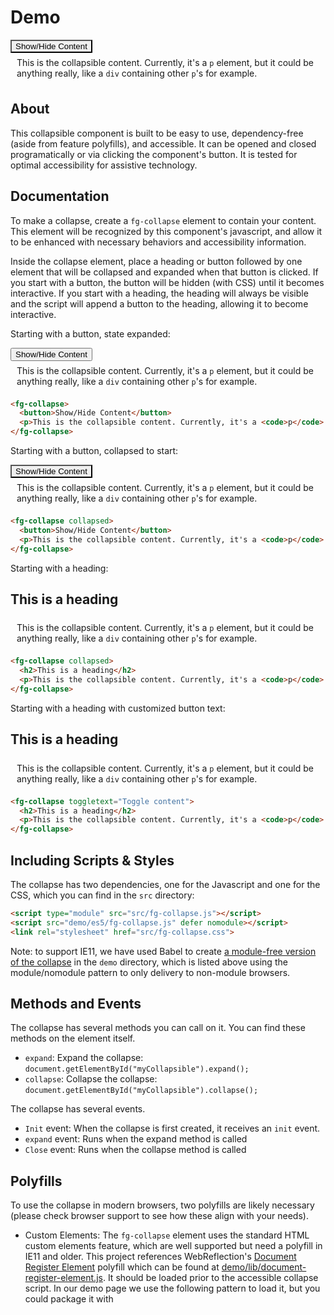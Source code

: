 ---
---

<script>this.customElements||document.write('<script src="./lib/document-register-element.js" defer><\x2fscript>');</script>
<script src="../src/fg-collapse.js" type="module"></script>
<script src="./es5/fg-collapse.js" defer nomodule></script>
<link rel="stylesheet" href="../src/fg-collapse.css">

<style>
  /* non-critical collapse demo styles */
fg-collapse.collapse > *:first-child  {
padding: .5em 0 .5em 35px;
padding-left: 35px;
margin-bottom: 0;
cursor: pointer;
background: url(../demo/tri-down.png) 10px 50% no-repeat;
border: 0;
font-size: 1em;
margin-top: 0;
background-color: #fff;
color: inherit;
}
fg-collapse > *:first-child button {
	padding: .2em ;
	margin-left: .5em;
	font-size: .8em;
}
fg-collapse > *:nth-child(2) {
	margin-top: 0;
	border-top-width: 0;
	padding-top: .5em;
	padding-bottom: .5em;
	padding-left: 10px;
}

fg-collapse[collapsed] > *:first-child {
	background-image: url(../demo/tri-right.png);
}
fg-collapse > button:focus {
	background-color: #eee;
}
</style>


# Demo

<fg-collapse collapsed>
  <button>Show/Hide Content</button>
  <p>This is the collapsible content. Currently, it's a <code>p</code> element, but it could be anything really, like a <code>div</code> containing other <code>p</code>'s for example.</p>
</fg-collapse>



## About

This collapsible component is built to be easy to use, dependency-free (aside from feature polyfills), and accessible. It can be opened and closed programatically or via clicking the component's button. It is tested for optimal accessibility for assistive technology. 



## Documentation

To make a collapse, create a `fg-collapse` element to contain your content. This element will be recognized by this component's javascript, and allow it to be enhanced with necessary behaviors and accessibility information. 

Inside the collapse element, place a heading or button followed by one element that will be collapsed and expanded when that button is clicked. If you start with a button, the button will be hidden (with CSS) until it becomes interactive. If you start with a heading, the heading will always be visible and the script will append a button to the heading, allowing it to become interactive.


Starting with a button, state expanded:

<fg-collapse >
  <button>Show/Hide Content</button>
  <p>This is the collapsible content. Currently, it's a <code>p</code> element, but it could be anything really, like a <code>div</code> containing other <code>p</code>'s for example.</p>
</fg-collapse>

```html
<fg-collapse>
  <button>Show/Hide Content</button>
  <p>This is the collapsible content. Currently, it's a <code>p</code> element, but it could be anything really, like a <code>div</code> containing other <code>p</code>'s for example.</p>
</fg-collapse>
```

Starting with a button, collapsed to start:

<fg-collapse collapsed>
  <button>Show/Hide Content</button>
  <p>This is the collapsible content. Currently, it's a <code>p</code> element, but it could be anything really, like a <code>div</code> containing other <code>p</code>'s for example.</p>
</fg-collapse>

```html
<fg-collapse collapsed>
  <button>Show/Hide Content</button>
  <p>This is the collapsible content. Currently, it's a <code>p</code> element, but it could be anything really, like a <code>div</code> containing other <code>p</code>'s for example.</p>
</fg-collapse>
```

Starting with a heading:

<fg-collapse collapsed>
  <h2>This is a heading</h2>
  <p>This is the collapsible content. Currently, it's a <code>p</code> element, but it could be anything really, like a <code>div</code> containing other <code>p</code>'s for example.</p>
</fg-collapse>

```html
<fg-collapse collapsed>
  <h2>This is a heading</h2>
  <p>This is the collapsible content. Currently, it's a <code>p</code> element, but it could be anything really, like a <code>div</code> containing other <code>p</code>'s for example.</p>
</fg-collapse>
```

Starting with a heading with customized button text:

<fg-collapse toggletext="Toggle content">
  <h2>This is a heading</h2>
  <p>This is the collapsible content. Currently, it's a <code>p</code> element, but it could be anything really, like a <code>div</code> containing other <code>p</code>'s for example.</p>
</fg-collapse>

```html
<fg-collapse toggletext="Toggle content">
  <h2>This is a heading</h2>
  <p>This is the collapsible content. Currently, it's a <code>p</code> element, but it could be anything really, like a <code>div</code> containing other <code>p</code>'s for example.</p>
</fg-collapse>
```





## Including Scripts &amp; Styles

The collapse has two dependencies, one for the Javascript and one for the CSS, which you can find in the `src` directory:

```html
<script type="module" src="src/fg-collapse.js"></script>
<script src="demo/es5/fg-collapse.js" defer nomodule></script>
<link rel="stylesheet" href="src/fg-collapse.css">
```

Note: to support IE11, we have used Babel to create [a module-free version of the collapse](demo/es5/fg-collapse.js) in the `demo` directory, which is listed above using the module/nomodule pattern to only delivery to non-module browsers. 


## Methods and Events

The collapse has several methods you can call on it. You can find these methods on the element itself. 

- `expand`: Expand the collapse: `document.getElementById("myCollapsible").expand();`
- `collapse`: Collapse the collapse: `document.getElementById("myCollapsible").collapse();`

The collapse has several events. 
- `Init` event: When the collapse is first created, it receives an `init` event. 
- `expand` event: Runs when the expand method is called
- `Close` event: Runs when the collapse method is called

## Polyfills

To use the collapse in modern browsers, two polyfills are likely necessary (please check browser support to see how these align with your needs). 

- Custom Elements: The `fg-collapse` element uses the standard HTML custom elements feature, which are well supported but need a polyfill in IE11 and older. This project references WebReflection's [Document Register Element](https://github.com/WebReflection/document-register-element) polyfill which can be found at [demo/lib/document-register-element.js](demo/lib/document-register-element.js). It should be loaded prior to the accessible collapse script. In our demo page we use the following pattern to load it, but you could package it with <script>this.customElements||document.write('<script src=".demo/lib/document-register-element.js"><\x2fscript>');</script>
```

